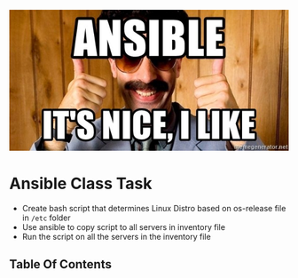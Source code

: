 ![Ansible Is Nice](ansibleitsnice.jpg)

# Ansible Class Task

- Create bash script that determines Linux Distro based on os-release file in `/etc` folder
- Use ansible to copy script to all servers in inventory file
- Run the script on all the servers in the inventory file

## Table Of Contents

